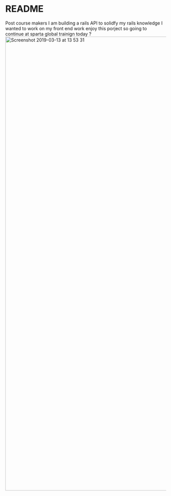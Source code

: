 # README
Post course makers I am building a rails API to solidfy my rails knowledge
I wanted to work on my front end work
enjoy this porject so going to continue
at sparta global trainign today ?
<img width="1422" alt="Screenshot 2019-03-13 at 13 53 31" src="https://user-images.githubusercontent.com/43011172/54284379-bd4f9b80-4597-11e9-9e72-514ed005a693.png">
